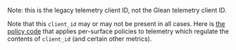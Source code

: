 Note: this is the legacy telemetry client ID, not the Glean telemetry client ID.

Note that this `client_id` may or may not be present in all cases. Here is [the policy code](https://searchfox.org/mozilla-central/search?q=symbol:TelemetryFeed%23createASRouterEvent&redirect=true) that applies per-surface policies to telemetry which regulate the contents of `client_id` (and certain other metrics).
